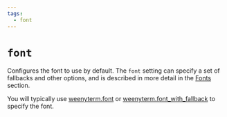 ```yaml
---
tags:
  - font
---
```

# `font`

Configures the font to use by default.  The `font` setting can specify
a set of fallbacks and other options, and is described in more detail
in the [Fonts](../../fonts.md) section.

You will typically use [weenyterm.font](../weenyterm/font.md) or
[weenyterm.font_with_fallback](../weenyterm/font_with_fallback.md) to specify the
font.


